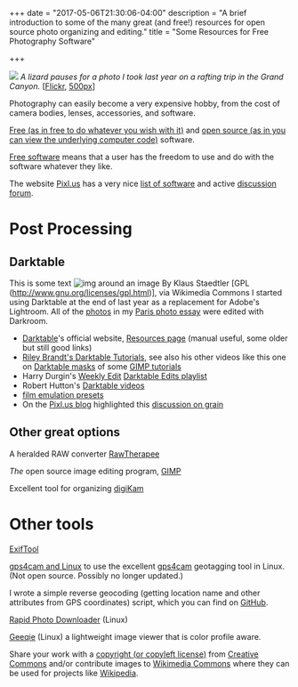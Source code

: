 +++
date = "2017-05-06T21:30:06-04:00"
description = "A brief introduction to some of the many great (and free!) resources for open source photo organizing and editing."
title = "Some Resources for Free Photography Software"

+++

<a href="https://www.flickr.com/photos/9bladed/33612284144/in/album-72157670803546106/" title=" Lizard"><img class="wide" src="https://c1.staticflickr.com/5/4156/33612284144_1567fc232e_o.jpg"></a>
*A lizard pauses for a photo I took last year on a rafting trip in the Grand Canyon.*
[[Flickr](https://www.flickr.com/photos/9bladed/33612284144/in/album-72157670803546106/), [500px](https://500px.com/photo/210567161/lizard-by-john)]

Photography can easily become a very expensive hobby, from the cost of camera bodies, lenses, accessories, and software.

[Free (as in free to do whatever you wish with it)](https://en.wikipedia.org/wiki/Free_software) and [open source (as in you can view the underlying computer code)](https://en.wikipedia.org/wiki/Open-source_software) software.

[Free software](https://www.gnu.org/philosophy/free-sw.html) means that a user has the freedom to use and do with the software whatever they like.

The website [Pixl.us](https://pixls.us/) has a very nice [list of software](https://pixls.us/software/) and active [discussion forum](https://discuss.pixls.us/).


# Post Processing

## Darktable
This is some text ![img](https:/upload.wikimedia.org/wikipedia/commons/thumb/7/7b/Darktable_icon.svg/1000px-Darktable_icon.svg.png) around an image By Klaus Staedtler [GPL (<http://www.gnu.org/licenses/gpl.html>)], via Wikimedia Commons
I started using Darktable at the end of last year as a replacement for Adobe's Lightroom. All of the [photos](https://flic.kr/s/aHskKLsCay) in my [Paris photo essay](file:///photo-essay/paris) were edited with Darkroom.

-   [Darktable](https://darktable.org/)'s official website, [Resources page](https://www.darktable.org/resources/) (manual useful, some older but still good links)
-   [Riley Brandt's Darktable Tutorials](https://www.youtube.com/playlist?list=PL33t7emXCBHkMfiP1IcO-0_4mUAhh1lFA), see also his other videos like this one on [Darktable masks](https://www.youtube.com/watch?v=SKknBy5lX7I) of some [GIMP tutorials](https://www.youtube.com/playlist?list=PL33t7emXCBHlN4VnjHJaCyGqrTcGrLTUw)
-   Harry Durgin's [Weekly Edit](http://weeklyedit.com/) [Darktable Edits playlist](https://www.youtube.com/playlist?list=PLsks-zRRM1ZVN_g7P6ZAsYVqTltmXyBjl)
-   Robert Hutton's [Darktable videos](https://www.youtube.com/playlist?list=PLmvlUro_Up1NBX7VK8UUuyWo1B468zEA0)
-   [film emulation presets](http://www.joaoalmeidaphotography.com/en/t3mujinpack-film-darktable/)
-   On the [Pixl.us blog](https://pixls.us/blog/2017/02/from-the-community-vol-2/) highlighted this [discussion on grain](https://discuss.pixls.us/t/lets-improve-grain/2709)

## Other great options
A heralded RAW converter [RawTherapee](http://rawtherapee.com/)

*The* open source image editing program, [GIMP](https://www.gimp.org/)

Excellent tool for organizing [digiKam](https://www.digikam.org/)


# Other tools
[ExifTool](http://www.sno.phy.queensu.ca/%257Ephil/exiftool/)

[gps4cam and Linux](https://blog.andi95.de/2014/10/gps4cam-and-linux/) to use the excellent [gps4cam](http://gps4cam.com) geotagging tool in Linux. (Not open source. Possibly no longer updated.)

I wrote a simple reverse geocoding (getting location name and other attributes from GPS coordinates) script, which you can find on [GitHub](https://github.com/podiki/reverse_geo).

[Rapid Photo Downloader](http://www.damonlynch.net/rapid/) (Linux)

[Geeqie](http://geeqie.org/) (Linux) a lightweight image viewer that is color profile aware.

Share your work with a [copyright (or copyleft license)](https://creativecommons.org/share-your-work/) from [Creative Commons](https://creativecommons.org/) and/or contribute images to [Wikimedia Commons](https://commons.wikimedia.org/wiki/Commons:Welcome) where they can be used for projects like [Wikipedia](https://www.wikipedia.org/).
